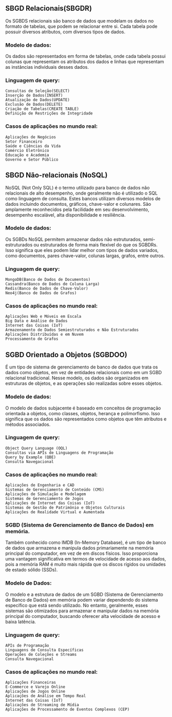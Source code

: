 ## SBGD Relacionais(SBGDR)  
Os SGBDS relacionais são banco de dados que modelam os dados no formato de tabelas, que podem se relacionar entre si. Cada tabela pode possuir diversos atributos, com diversos tipos de dados.

### **Modelo de dados:**
 Os dados são representados em forma de tabelas, onde cada tabela possui colunas que representam os atributos dos dados e linhas que representam as instâncias individuais desses dados.

### **Linguagem de query:** 
    Consultas de Seleção(SELECT)
    Inserção de Dados(INSERT)
    Atualização de Dados(UPDATE)
    Exclusão de Dados(DELETE)
    Criação de Tabelas(CREATE TABLE)
    Definição de Restrições de Integridade

### **Casos de aplicações no mundo real:**
    Aplicações de Negócios
    Setor Financeiro
    Saúde e Ciências da Vida
    Comércio Eletrônico
    Educação e Academia
    Governo e Setor Público


## SBGD Não-relacionais (NoSQL) 
NoSQL (Not Only SQL) é o termo utilizado para banco de dados não relacionais de alto desempenho, onde geralmente não é utilizado o SQL como linguagem de consulta. Estes bancos utilizam diversos modelos de dados incluindo documentos, gráficos, chave-valor e colunares. São amplamente reconhecidos pela facilidade em seu desenvolvimento, desempenho escalável, alta disponibilidade e resiliência.

### **Modelo de dados:** 
Os SGBDs NoSQL permitem armazenar dados não estruturados, semi-estruturados ou estruturados de forma mais flexível do que os SGBDRs. Isso significa que eles podem lidar melhor com tipos de dados variados, como documentos, pares chave-valor, colunas largas, grafos, entre outros.

### **Linguagem de query:**
    MongoDB(Banco de Dados de Documentos)
    Cassandra(Banco de Dados de Coluna Larga)
    Redis(Banco de Dados de Chave-Valor)
    Neo4j(Banco de Dados de Grafos)

### **Casos de aplicações no mundo real:**
    Aplicações Web e Móveis em Escala
    Big Data e Análise de Dados
    Internet das Coisas (IoT)
    Armazenamento de Dados Semiestruturados e Não Estruturados
    Aplicações Distribuídas e em Nuvem
    Processamento de Grafos

## **SGBD Orientado a Objetos (SGBDOO)**
É um tipo de sistema de gerenciamento de banco de dados que trata os dados como objetos, em vez de entidades relacionais como em um SGBD relacional tradicional. Nesse modelo, os dados são organizados em estruturas de objetos, e as operações são realizadas sobre esses objetos.

### **Modelo de dados:** 
O modelo de dados subjacente é baseado em conceitos de programação orientada a objetos, como classes, objetos, herança e polimorfismo. Isso significa que os dados são representados como objetos que têm atributos e métodos associados.

### Linguagem de query:
    Object Query Language (OQL)
    Consultas via APIs de Linguagens de Programação
    Query by Example (QBE)
    Consulta Navegacional

### Casos de aplicações no mundo real:
    Aplicações de Engenharia e CAD
    Sistemas de Gerenciamento de Conteúdo (CMS)
    Aplicações de Simulação e Modelagem
    Sistemas de Gerenciamento de Jogos
    Aplicações de Internet das Coisas (IoT)
    Sistemas de Gestão de Patrimônio e Objetos Culturais
    Aplicações de Realidade Virtual e Aumentada

### **SGBD (Sistema de Gerenciamento de Banco de Dados) em memória.**
Também conhecido como IMDB (In-Memory Database), é um tipo de banco de dados que armazena e manipula dados primariamente na memória principal do computador, em vez de em discos físicos. Isso proporciona uma vantagem significativa em termos de velocidade de acesso aos dados, pois a memória RAM é muito mais rápida que os discos rígidos ou unidades de estado sólido (SSDs).

### **Modelo de Dados:** 
O modelo e a estrutura de dados de um SGBD (Sistema de Gerenciamento de Banco de Dados) em memória podem variar dependendo do sistema específico que está sendo utilizado. No entanto, geralmente, esses sistemas são otimizados para armazenar e manipular dados na memória principal do computador, buscando oferecer alta velocidade de acesso e baixa latência. 

### Linguagem de query:
    APIs de Programação
    Linguagens de Consulta Específicas
    Operações de Coleções e Streams
    Consulta Navegacional

### Casos de aplicações no mundo real:
    Aplicações Financeiras
    E-Commerce e Varejo Online
    Aplicações de Jogos Online
    Aplicações de Análise em Tempo Real
    Internet das Coisas (IoT)
    Aplicações de Streaming de Mídia
    Aplicações de Processamento de Eventos Complexos (CEP)
